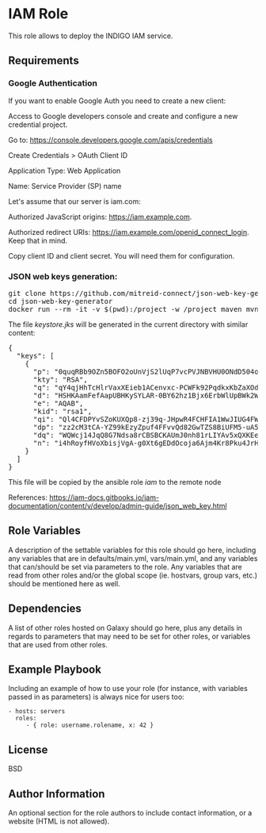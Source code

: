 IAM Role
=========

This role allows to deploy the INDIGO IAM service.

Requirements
------------

### Google Authentication
If you want to enable Google Auth you need to create a new client:

Access to Google developers console and create and configure a new credential project.

Go to: https://console.developers.google.com/apis/credentials

Create Credentials > OAuth Client ID

Application Type: Web Application

Name: Service Provider (SP) name

Let's assume that our server is iam.com:

Authorized JavaScript origins: https://iam.example.com.

Authorized redirect URIs: https://iam.example.com/openid_connect_login. Keep that in mind.

Copy client ID and client secret. You will need them for configuration.

### JSON web keys generation:

<pre>
git clone https://github.com/mitreid-connect/json-web-key-generator 
cd json-web-key-generator
docker run --rm -it -v $(pwd):/project -w /project maven mvn package && java -jar target/json-web-key-generator-0.4-SNAPSHOT-jar-with-dependencies.jar   -t RSA -s 1024 -S -i rsa1 -o keystore.jks
</pre>

The file _keystore.jks_ will be generated in the current directory with similar content:
<pre>
{
  "keys": [
    {
      "p": "0quqRBb9OZn5BOFO2oUnVjS2lUqP7vcPVJNBVHU0ONdD504oSSJNgbRahALpKXmeL1ufEbjuC0NqdKh78G6jBw",
      "kty": "RSA",
      "q": "qY4qjHhTcHlrVaxXEieb1ACenvxc-PCWFk92PqdkxKbZaXOd-WPFUvfyN48KCTCGFd_Qatk0ja0W5pXhibdFWw",
      "d": "HSHKAamFefAapUBHKySYLAR-0BY62hz1Bjx6ErbWlUpBWk2WmFjViKfSOMpMf_ZTqp8aUYjm9aahoaUBztNbGxz3oc9ElF39a7cMImWj_gJlyJM5Vg17ghamYmrdFnxIpF1nZQLQOrZJugVJDIHraBPZ79RquK5xze3ju7AOwpU",
      "e": "AQAB",
      "kid": "rsa1",
      "qi": "Ql4CFDPYvSZoKUXQp8-zj39q-JHpwR4FCHFIA1WwJIUG4FWvdg00oeZgdo3JgwmVGQBPqPtti9qYPWgHebFaMg",
      "dp": "zz2cM3tCA-YZ99kEzyZpuf4FFvvQd82GwTZS8BiUFM5-uA5Exxz9jfizimWqpOhE2mWRJ8f6NA5PrQ8JTU4pBQ",
      "dq": "WQWcj14JqQ8G7Ndsa8rCBSBCKAUmJ0nh81rLIYAv5xQXKEec1LiufK5TzRnb0hFZBRkay065Sf1r_asJ3I2N6w",
      "n": "i4hRoyfHVoXbisjVgA-g0Xt6gEDdOcoja6Ajm4Kr8Pku4JrH0IrbybGDEgbfK4PDUxpETRFj5kkj3vijEUpeT0e0OUNns1kdzr5rxhmyYyfibmMa2fMtqs8LrFD3BF6_B4UZ5zrIVUvI8xPl83pbczqMpZT6Z3g51Y-8WJJF1n0"
    }
  ]
}
</pre>

This file will be copied by the ansible role _iam_ to the remote node

References:
https://iam-docs.gitbooks.io/iam-documentation/content/v/develop/admin-guide/json_web_key.html




Role Variables
--------------

A description of the settable variables for this role should go here, including any variables that are in defaults/main.yml, vars/main.yml, and any variables that can/should be set via parameters to the role. Any variables that are read from other roles and/or the global scope (ie. hostvars, group vars, etc.) should be mentioned here as well.

Dependencies
------------

A list of other roles hosted on Galaxy should go here, plus any details in regards to parameters that may need to be set for other roles, or variables that are used from other roles.

Example Playbook
----------------

Including an example of how to use your role (for instance, with variables passed in as parameters) is always nice for users too:

    - hosts: servers
      roles:
         - { role: username.rolename, x: 42 }

License
-------

BSD

Author Information
------------------

An optional section for the role authors to include contact information, or a website (HTML is not allowed).
